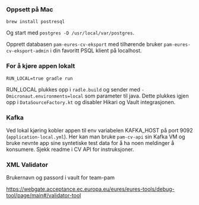 
### Oppsett på Mac
`brew install postresql`

Og start med `postgres -D /usr/local/var/postgres`.

Opprett databasen `pam-eures-cv-eksport` med tilhørende bruker `pam-eures-cv-eksport-admin` i din favoritt PSQL klient på localhost.

### For å kjøre appen lokalt

`RUN_LOCAL=true gradle run`

RUN_LOCAL plukkes opp i `radle.build` og sender med `-Dmicronaut.environments=local` som parameter til java.
Dette plukkes igjen opp i  `DataSourceFactory.kt` og disabler Hikari og Vault integrasjonen.


### Kafka

Ved lokal kjøring kobler appen til env variabelen KAFKA_HOST på port 9092 (`application-local.yml`). Her kan man bruke `pam-cv-api` sin Kafka VM og 
bruke nevnte app sine syntetiske test data for å ha noen meldinger å konsumere. Sjekk readme i CV API for instruksjoner.

### XML Validator
Brukernavn og passord i vault for team-pam

https://webgate.acceptance.ec.europa.eu/eures/eures-tools/debug-tool/page/main#/validator-tool